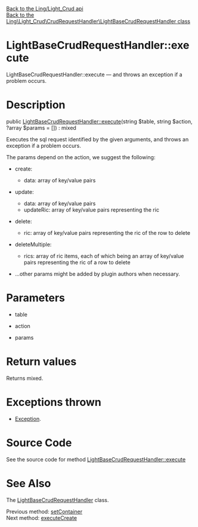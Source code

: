 [Back to the Ling/Light_Crud api](https://github.com/lingtalfi/Light_Crud/blob/master/doc/api/Ling/Light_Crud.md)<br>
[Back to the Ling\Light_Crud\CrudRequestHandler\LightBaseCrudRequestHandler class](https://github.com/lingtalfi/Light_Crud/blob/master/doc/api/Ling/Light_Crud/CrudRequestHandler/LightBaseCrudRequestHandler.md)


LightBaseCrudRequestHandler::execute
================



LightBaseCrudRequestHandler::execute — and throws an exception if a problem occurs.




Description
================


public [LightBaseCrudRequestHandler::execute](https://github.com/lingtalfi/Light_Crud/blob/master/doc/api/Ling/Light_Crud/CrudRequestHandler/LightBaseCrudRequestHandler/execute.md)(string $table, string $action, ?array $params = []) : mixed




Executes the sql request identified by the given arguments,
and throws an exception if a problem occurs.

The params depend on the action, we suggest the following:


- create:
     - data: array of key/value pairs
- update:
     - data: array of key/value pairs
     - updateRic: array of key/value pairs representing the ric
- delete:
     - ric: array of key/value pairs representing the ric of the row to delete
- deleteMultiple:
     - rics: array of ric items, each of which being an array of key/value pairs representing the ric of a row to delete

- ...other params might be added by plugin authors when necessary.




Parameters
================


- table

    

- action

    

- params

    


Return values
================

Returns mixed.


Exceptions thrown
================

- [Exception](http://php.net/manual/en/class.exception.php).&nbsp;







Source Code
===========
See the source code for method [LightBaseCrudRequestHandler::execute](https://github.com/lingtalfi/Light_Crud/blob/master/CrudRequestHandler/LightBaseCrudRequestHandler.php#L50-L76)


See Also
================

The [LightBaseCrudRequestHandler](https://github.com/lingtalfi/Light_Crud/blob/master/doc/api/Ling/Light_Crud/CrudRequestHandler/LightBaseCrudRequestHandler.md) class.

Previous method: [setContainer](https://github.com/lingtalfi/Light_Crud/blob/master/doc/api/Ling/Light_Crud/CrudRequestHandler/LightBaseCrudRequestHandler/setContainer.md)<br>Next method: [executeCreate](https://github.com/lingtalfi/Light_Crud/blob/master/doc/api/Ling/Light_Crud/CrudRequestHandler/LightBaseCrudRequestHandler/executeCreate.md)<br>

